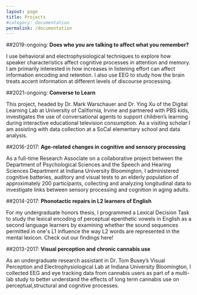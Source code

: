 ```yaml
---
layout: page
title: Projects
#category: documentation
permalink: /documentation
---
```



##2019-ongoing: **Does who you are talking to affect what you remember?**

I use behavioral and electrophysiological techniques to explore how speaker characteristics affect cognitive processes in attention and memory. I am primarily interested in how increases in listening effort can affect information encoding and retention. I also use EEG to study how the brain treats accent information  at different levels of discourse processing. 

##2021-ongoing: **Converse to Learn**

This project, headed by Dr. Mark Warschauer and Dr. Ying Xu of the Digital Learning Lab at University of California, Irvine and partnered with PBS kids, investigates the use of conversational agents to support children’s learning during interactive educational television consumption. As a visiting scholar I am assisting with data collection at a SoCal elementary school and data analysis.

##2016-2017: **Age-related changes in cognitive and sensory processing**

As a full-time Research Associate on a collaborative project between the Department of Psychological Sciences and the Speech and Hearing Sciences Department at Indiana University Bloomington, I administered cognitive batteries, auditory and visual tests to an elderly population of approximately 200 participants, collecting and analyzing longitudinal data to investigate links between sensory processing and cognition in aging adults.

##2014-2017: **Phonotactic repairs in L2 learners of English**

For my undergraduate honors thesis, I programmed a Lexical Decision Task to study the lexical encoding of perceptual epenthetic vowels in English as a second language learners by examining whether the sound sequences permitted in one's L1 influence the way L2 words are represented in the mental lexicon. Check out our findings here!

##2013-2017: **Visual perception and chronic cannabis use**

As an undergraduate research assistant in Dr. Tom Busey’s Visual Perception and Electrophysiological Lab at Indiana University Bloomington, I collected EEG and eye tracking data from cannabis users as part of a multi-lab study to better understand the effects of long term cannabis use on perceptual,structural and cognitive processes. 
